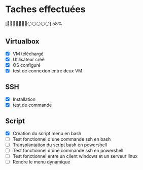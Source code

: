 # Taches effectuées
[🔵🔵🔵🔵🔵🔵🔵⚪⚪⚪⚪⚪] 58%
## Virtualbox
  - [x] VM téléchargé
  - [x] Utilisateur créé
  - [x] OS configuré
  - [x] test de connexion entre deux VM
 ## SSH
   - [x] Installation
  - [x] test de commande
  ## Script
  - [x] Creation du script menu en bash
  - [ ] Test fonctionnel d'une commande ssh en bash
  - [ ]  Transplantation du script bash en powershell
  - [ ]  Test fonctionnel d'une commande ssh en powershell
  - [ ]   Test fonctionnel entre un client windows et un serveur linux
  - [ ] Rendre le menu dynamique 
